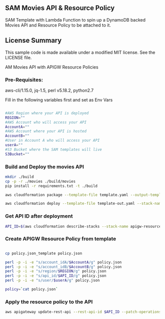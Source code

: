 ## SAM Movies API & Resource Policy

SAM Template with Lambda Function to spin up a DynamoDB backed Movies API and Resource Policy to be attached to it.

## License Summary

This sample code is made available under a modified MIT license. See the LICENSE file.

AM Movies API with APIGW Resource Policies

### Pre-Requisites:

aws-cli/1.15.0, jq-1.5, perl v5.18.2, python2.7

Fill in the following variables first and set as Env Vars

```bash

#AWS Region where your API is deployed
REGION=""
#AWS Account who will access your API
AccountA=""
#AWS Account where your API is hosted
AccountB=""
#User in Account A who will access your API
userA=""
#S3 Bucket where the SAM templates will live
S3Bucket=""

```

### Build and Deploy the movies API

```bash
mkdir ./build
cp -p -r ./movies ./build/movies
pip install -r requirements.txt -t ./build

aws cloudformation package --template-file template.yaml --output-template-file template-out.yaml --s3-bucket $S3Bucket

aws cloudformation deploy --template-file template-out.yaml --stack-name apigw-resource-policies-demo --capabilities CAPABILITY_IAM
```


### Get API ID after deployment
```bash
API_ID=$(aws cloudformation describe-stacks --stack-name apigw-resource-policies-demo --query 'Stacks[0].Outputs[?OutputKey==`AwsApiId`].OutputValue' --output text)
```

### Create APIGW Resource Policy from template

```bash

cp policy.json_template policy.json

perl -p -i -e "s/account_idA/$AccountA/g" policy.json
perl -p -i -e "s/account_idB/$AccountB/g" policy.json
perl -p -i -e "s/region/$REGION/g" policy.json
perl -p -i -e "s/api_id/$API_ID/g" policy.json
perl -p -i -e "s/user/$userA/g" policy.json

policy=`cat policy.json`

```
### Apply the resource policy to the API
```bash
aws apigateway update-rest-api --rest-api-id $API_ID --patch-operations op=replace,path=/policy,value="$policy"

```






